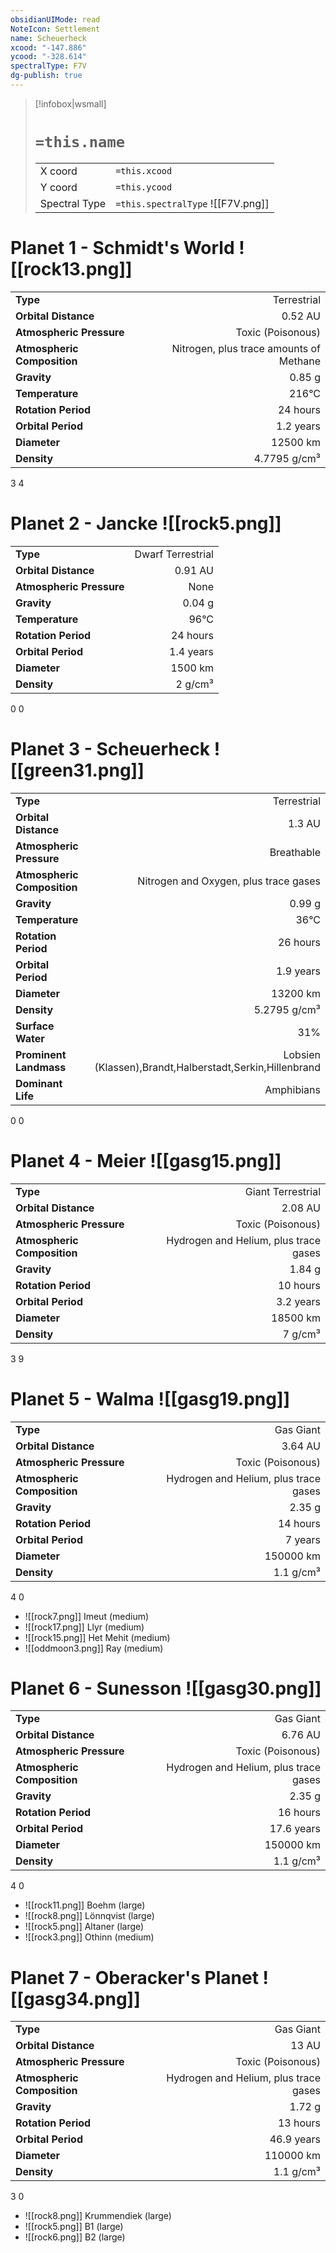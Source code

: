 ```yaml
---
obsidianUIMode: read
NoteIcon: Settlement
name: Scheuerheck
xcood: "-147.886"
ycood: "-328.614"
spectralType: F7V
dg-publish: true
---
```

> [!infobox|wsmall]
> # `=this.name`
> | | |
> | - | - |
> | X coord | `=this.xcood` |
> | Y coord| `=this.ycood` |
> | Spectral Type | `=this.spectralType` ![[F7V.png]] |

# Planet 1 - Schmidt's World ![[rock13.png]]
|                             |                           |
| --------------------------- | -------------------------:|
| **Type**                    |             Terrestrial |
| **Orbital Distance**        |   0.52 AU |
| **Atmospheric Pressure**    |       Toxic (Poisonous) |
| **Atmospheric Composition** |      Nitrogen, plus trace amounts of Methane |
| **Gravity**                 |        0.85 g |
| **Temperature**             |    216°C |
| **Rotation Period**         |  24 hours |
| **Orbital Period** | 1.2 years |
| **Diameter**                |      12500 km | 
| **Density**                 |    4.7795 g/cm³ |



3
4



# Planet 2 - Jancke ![[rock5.png]]
|                             |                           |
| --------------------------- | -------------------------:|
| **Type**                    |             Dwarf Terrestrial |
| **Orbital Distance**        |   0.91 AU |
| **Atmospheric Pressure**    |       None |
| **Gravity**                 |        0.04 g |
| **Temperature**             |    96°C |
| **Rotation Period**         |  24 hours |
| **Orbital Period** | 1.4 years |
| **Diameter**                |      1500 km | 
| **Density**                 |    2 g/cm³ |



0
0



# Planet 3 - Scheuerheck ![[green31.png]]
|                             |                           |
| --------------------------- | -------------------------:|
| **Type**                    |             Terrestrial |
| **Orbital Distance**        |   1.3 AU |
| **Atmospheric Pressure**    |       Breathable |
| **Atmospheric Composition** |      Nitrogen and Oxygen, plus trace gases |
| **Gravity**                 |        0.99 g |
| **Temperature**             |    36°C |
| **Rotation Period**         |  26 hours |
| **Orbital Period** | 1.9 years |
| **Diameter**                |      13200 km | 
| **Density**                 |    5.2795 g/cm³ |
| **Surface Water**           |           31% | 
| **Prominent Landmass**      |         Lobsien (Klassen),Brandt,Halberstadt,Serkin,Hillenbrand | 
| **Dominant Life**           |         Amphibians |



0
0



# Planet 4 - Meier ![[gasg15.png]]
|                             |                           |
| --------------------------- | -------------------------:|
| **Type**                    |             Giant Terrestrial |
| **Orbital Distance**        |   2.08 AU |
| **Atmospheric Pressure**    |       Toxic (Poisonous) |
| **Atmospheric Composition** |      Hydrogen and Helium, plus trace gases |
| **Gravity**                 |        1.84 g |
| **Rotation Period**         |  10 hours |
| **Orbital Period** | 3.2 years |
| **Diameter**                |      18500 km | 
| **Density**                 |    7 g/cm³ |



3
9



# Planet 5 - Walma ![[gasg19.png]]
|                             |                           |
| --------------------------- | -------------------------:|
| **Type**                    |             Gas Giant |
| **Orbital Distance**        |   3.64 AU |
| **Atmospheric Pressure**    |       Toxic (Poisonous) |
| **Atmospheric Composition** |      Hydrogen and Helium, plus trace gases |
| **Gravity**                 |        2.35 g |
| **Rotation Period**         |  14 hours |
| **Orbital Period** | 7 years |
| **Diameter**                |      150000 km | 
| **Density**                 |    1.1 g/cm³ |



4
0

- ![[rock7.png]] Imeut (medium)
- ![[rock17.png]] Llyr (medium)
- ![[rock15.png]] Het Mehit (medium)
- ![[oddmoon3.png]] Ray (medium)


# Planet 6 - Sunesson ![[gasg30.png]]
|                             |                           |
| --------------------------- | -------------------------:|
| **Type**                    |             Gas Giant |
| **Orbital Distance**        |   6.76 AU |
| **Atmospheric Pressure**    |       Toxic (Poisonous) |
| **Atmospheric Composition** |      Hydrogen and Helium, plus trace gases |
| **Gravity**                 |        2.35 g |
| **Rotation Period**         |  16 hours |
| **Orbital Period** | 17.6 years |
| **Diameter**                |      150000 km | 
| **Density**                 |    1.1 g/cm³ |



4
0

- ![[rock11.png]] Boehm (large)
- ![[rock8.png]] Lönnqvist (large)
- ![[rock5.png]] Altaner (large)
- ![[rock3.png]] Othinn (medium)


# Planet 7 - Oberacker's Planet ![[gasg34.png]]
|                             |                           |
| --------------------------- | -------------------------:|
| **Type**                    |             Gas Giant |
| **Orbital Distance**        |   13 AU |
| **Atmospheric Pressure**    |       Toxic (Poisonous) |
| **Atmospheric Composition** |      Hydrogen and Helium, plus trace gases |
| **Gravity**                 |        1.72 g |
| **Rotation Period**         |  13 hours |
| **Orbital Period** | 46.9 years |
| **Diameter**                |      110000 km | 
| **Density**                 |    1.1 g/cm³ |



3
0

- ![[rock8.png]] Krummendiek (large)
- ![[rock5.png]] B1 (large)
- ![[rock6.png]] B2 (large)


